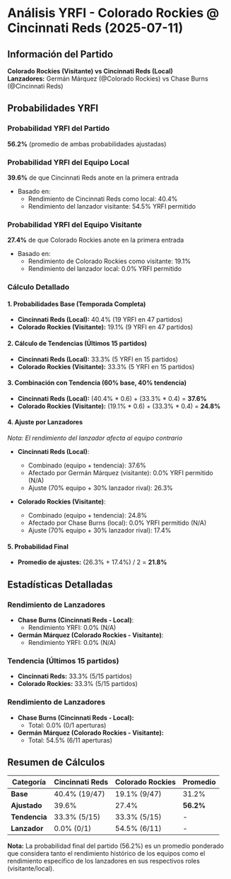 # Análisis YRFI - Colorado Rockies @ Cincinnati Reds (2025-07-11)

## Información del Partido
**Colorado Rockies (Visitante) vs Cincinnati Reds (Local)**  
**Lanzadores:** Germán Márquez (@Colorado Rockies) vs Chase Burns (@Cincinnati Reds)

## Probabilidades YRFI

### Probabilidad YRFI del Partido
**56.2%** (promedio de ambas probabilidades ajustadas)

### Probabilidad YRFI del Equipo Local
**39.6%** de que Cincinnati Reds anote en la primera entrada
- Basado en:
  - Rendimiento de Cincinnati Reds como local: 40.4%
  - Rendimiento del lanzador visitante: 54.5% YRFI permitido

### Probabilidad YRFI del Equipo Visitante
**27.4%** de que Colorado Rockies anote en la primera entrada
- Basado en:
  - Rendimiento de Colorado Rockies como visitante: 19.1%
  - Rendimiento del lanzador local: 0.0% YRFI permitido

### Cálculo Detallado

#### 1. Probabilidades Base (Temporada Completa)
- **Cincinnati Reds (Local):** 40.4% (19 YRFI en 47 partidos)
- **Colorado Rockies (Visitante):** 19.1% (9 YRFI en 47 partidos)

#### 2. Cálculo de Tendencias (Últimos 15 partidos)
- **Cincinnati Reds (Local):** 33.3% (5 YRFI en 15 partidos)
- **Colorado Rockies (Visitante):** 33.3% (5 YRFI en 15 partidos)

#### 3. Combinación con Tendencia (60% base, 40% tendencia)
- **Cincinnati Reds (Local):** (40.4% * 0.6) + (33.3% * 0.4) = **37.6%**
- **Colorado Rockies (Visitante):** (19.1% * 0.6) + (33.3% * 0.4) = **24.8%**

#### 4. Ajuste por Lanzadores
*Nota: El rendimiento del lanzador afecta al equipo contrario*

- **Cincinnati Reds (Local)**:
  - Combinado (equipo + tendencia): 37.6%
  - Afectado por Germán Márquez (visitante): 0.0% YRFI permitido (N/A)
  - Ajuste (70% equipo + 30% lanzador rival): 26.3%

- **Colorado Rockies (Visitante)**:
  - Combinado (equipo + tendencia): 24.8%
  - Afectado por Chase Burns (local): 0.0% YRFI permitido (N/A)
  - Ajuste (70% equipo + 30% lanzador rival): 17.4%

#### 5. Probabilidad Final
- **Promedio de ajustes:** (26.3% + 17.4%) / 2 = **21.8%**

## Estadísticas Detalladas


### Rendimiento de Lanzadores
- **Chase Burns (Cincinnati Reds - Local)**:
  - Rendimiento YRFI: 0.0% (N/A)
- **Germán Márquez (Colorado Rockies - Visitante)**:
  - Rendimiento YRFI: 0.0% (N/A)
### Tendencia (Últimos 15 partidos)
- **Cincinnati Reds:** 33.3% (5/15 partidos)
- **Colorado Rockies:** 33.3% (5/15 partidos)

### Rendimiento de Lanzadores
- **Chase Burns (Cincinnati Reds - Local):**
  - Total: 0.0% (0/1 aperturas)
- **Germán Márquez (Colorado Rockies - Visitante):**
  - Total: 54.5% (6/11 aperturas)

## Resumen de Cálculos
| Categoría | Cincinnati Reds      | Colorado Rockies     | Promedio |
|-----------|----------------------|----------------------|----------|
| **Base** | 40.4% (19/47) | 19.1% (9/47) | 31.2% |
| **Ajustado** | 39.6% | 27.4% | **56.2%** |
| **Tendencia** | 33.3% (5/15) | 33.3% (5/15) | - |
| **Lanzador** | 0.0% (0/1) | 54.5% (6/11) | - |

**Nota:** La probabilidad final del partido (56.2%) es un promedio ponderado que considera tanto el rendimiento histórico de los equipos como el rendimiento específico de los lanzadores en sus respectivos roles (visitante/local).